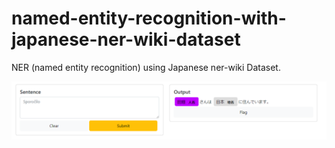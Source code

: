 # named-entity-recognition-with-japanese-ner-wiki-dataset
NER (named entity recognition) using Japanese ner-wiki Dataset.

<img src="https://github.com/SamiulGitHubUser/named-entity-recognition-with-japanese-ner-wiki-dataset/blob/main/images/app.png" alt="Trulli">
